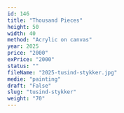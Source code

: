 ```yaml
---
id: 146
title: "Thousand Pieces"
height: 50
width: 40
method: "Acrylic on canvas"
year: 2025
price: "2000"
exPrice: "2000"
status: ""
fileName: "2025-tusind-stykker.jpg"
medie: "painting"
draft: "False"
slug: "tusind-stykker"
weight: "70"
---
```

